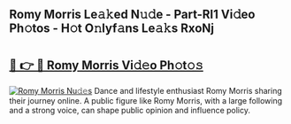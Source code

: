 ## Romy Morris Le𝚊𝚔ed N𝚞𝚍e - Part-RI1 Vi𝚍eo Ph𝚘tos - H𝚘t O𝚗lyf𝚊ns Le𝚊𝚔s RxoNj

# <h2><a href="http://hf7ndu7.feru.top/?c=Romy+Morris">🔗 👉 🔴 Romy Morris Vi𝚍𝚎o Ph𝚘t𝚘𝚜</a></h2>

[![Romy Morris Nu𝚍𝚎s](https://i.imgur.com/0TWrTi3.gif)](http://hf7ndu7.feru.top/?c=Romy+Morris)
Dance and lifestyle enthusiast Romy Morris sharing their journey online. A public figure like Romy Morris, with a large following and a strong voice, can shape public opinion and influence policy. 
